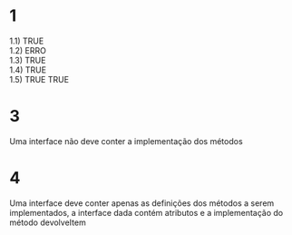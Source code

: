 # 1


1.1) TRUE<br /> 
1.2) ERRO <br /> 
1.3) TRUE<br /> 
1.4) TRUE<br /> 
1.5) TRUE TRUE<br /> 

# 3
Uma interface não deve conter a implementação dos métodos

# 4
Uma interface deve conter apenas as definições dos métodos a serem implementados, a interface dada contém atributos e a implementação do método devolveItem
